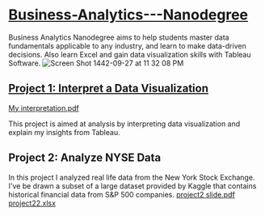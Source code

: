 # [Business-Analytics---Nanodegree](https://www.udacity.com/course/business-analytics-nanodegree--nd098)
Business Analytics Nanodegree aims to help students master data fundamentals applicable to any industry, and learn to make data-driven decisions. Also learn Excel and gain data visualization skills with Tableau Software.
![Screen Shot 1442-09-27 at 11 32 08 PM](https://user-images.githubusercontent.com/84504532/118961867-775ba280-b96d-11eb-9026-e4bb75095b16.png)


## [Project 1: Interpret a Data Visualization](https://public.tableau.com/views/MadridInDetail/MadridinDetail?%3Aembed=y&%3Atoolbar=yes&%3AloadOrderID=0&%3Adisplay_count=y%3F%3Aembed&%3AshowVizHome=no)
[My interpretation.pdf](https://github.com/MazenAldakheel/Business-Analytics---Nanodegree/files/6515176/My.interpretation.pdf)

This project is aimed at analysis by interpreting data visualization and explain my insights  from Tableau.


## Project 2: Analyze NYSE Data 
In this project I analyzed real life data from the New York Stock Exchange. I've be drawn a subset of a large dataset provided by Kaggle that contains historical financial data from S&P 500 companies.
[project2 slide.pdf](https://github.com/MazenAldakheel/Business-Analytics---Nanodegree/files/6515216/project2.slide.pdf)
[project22.xlsx](https://github.com/MazenAldakheel/Business-Analytics---Nanodegree/files/6515217/project22.xlsx)
